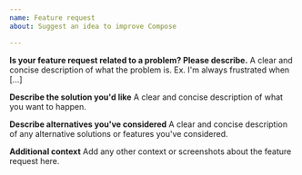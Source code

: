 ```yaml
---
name: Feature request
about: Suggest an idea to improve Compose

---
```


<!--
Welcome to the docker-compose issue tracker! Before creating an issue, please heed the following:

1. This tracker should only be used to report bugs and request features / enhancements to docker-compose
    - For questions and general support, use https://forums.docker.com
    - For documentation issues, use https://github.com/docker/docker.github.io
    - For issues with the `docker stack` commands and the version 3 of the Compose file, use
      https://github.com/docker/cli
2. Use the search function before creating a new issue. Duplicates will be closed and directed to
   the original discussion.
-->

**Is your feature request related to a problem? Please describe.**
A clear and concise description of what the problem is. Ex. I'm always frustrated when [...]

**Describe the solution you'd like**
A clear and concise description of what you want to happen.

**Describe alternatives you've considered**
A clear and concise description of any alternative solutions or features you've considered.

**Additional context**
Add any other context or screenshots about the feature request here.
